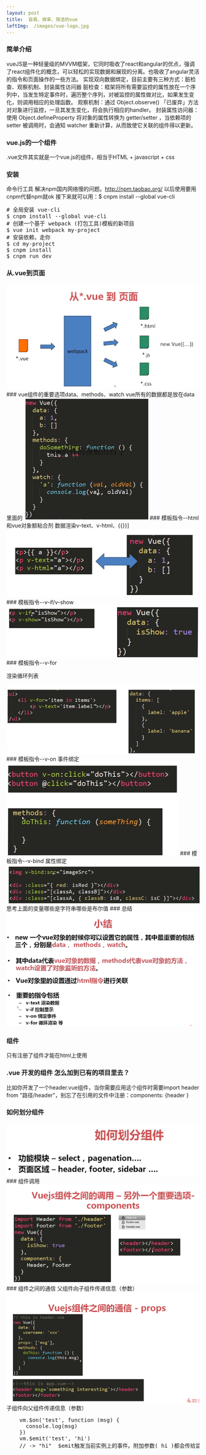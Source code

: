 ```yaml
---
layout: post
title:  容易、效率、简洁的vue
leftImg:  /images/vue-logo.jpg
---
```

<style>
    img{
        max-width: 100%;
    }
</style>
###  简单介绍
vueJS是一种轻量级的MVVM框架，它同时吸收了react和angular的优点，强调了react组件化的概念，可以轻松的实现数据和展现的分离。也吸收了angular灵活的指令和页面操作的一些方法。
实现双向数据绑定，目前主要有三种方式：脏检查、观察机制、封装属性访问器
脏检查：框架将所有需要监控的属性放在一个序列中，当发生特定事件时，遍历整个序列，对被监控的属性做对比，如果发生变化，则调用相应的处理函数。
观察机制：通过 Object.observe() 「已废弃」方法对对象进行监控，一旦其发生变化，将会执行相应的handler。
封装属性访问器：使用 Object.defineProperty 将对象的属性转换为 getter/setter ，当依赖项的 setter 被调用时，会通知 watcher 重新计算，从而致使它关联的组件得以更新。
### vue.js的一个组件
.vue文件其实就是一个vue.js的组件，相当于HTML + javascript + css
### 安装
命令行工具
解决npm国内网络慢的问题。http://npm.taobao.org/  以后使用要用cnpm代替npm就ok
接下来就可以用：$ cnpm install --global vue-cli
<pre>
# 全局安装 vue-cli
$ cnpm install --global vue-cli
# 创建一个基于 webpack (打包工具)模板的新项目
$ vue init webpack my-project
# 安装依赖，走你
$ cd my-project
$ cnpm install
$ cnpm run dev
</pre>
### 从.vue到页面

<img src="../images/.vue.png" alt="" />
### vue组件的重要选项data、methods、watch
vue所有的数据都是放在data里面的

<img src="../images/data.png" alt="" />
### 模板指令--html和vue对象额粘合剂
数据渲染v-text、v-html、{{}}]

<img src="../images/html-vue.png" alt="" />
### 模板指令--v-if/v-show

<img src="../images/vi-v-show.png" alt="" />
### 模板指令--v-for

渲染循环列表

<img src="../images/v-for.png" alt="" />
### 模板指令--v-on
事件绑定

<img src="../images/for-on.png" alt="" />
### 模板指令--v-bind
属性绑定

<img src="../images/bind.png" alt="" />
思考上面的变量哪些是字符串哪些是布尔值
### 总结

<img src="../images/1-zj.png" alt="" />

### 组件
只有注册了组件才能在html上使用
### .vue 开发的组件 怎么加到已有的项目里去？
比如你开发了一个header.vue组件，当你需要应用这个组件时需要import header from "路径/header"，别忘了在引用的文件中注册：components: {header }

### 如何划分组件

<img src="../images/zujian.png" alt="" />
### 组件调用

<img src="../images/diaoyong.png" alt="" />
### 组件之间的通信
父组件向子组件传递信息（参数）

<img src="../images/tongxin.png" alt="" />
子组件向父组件传递信息（参数）
<pre>
    vm.$on('test', function (msg) {
      console.log(msg)
    })
    vm.$emit('test', 'hi')
    // -> "hi"  $emit触发当前实例上的事件。附加参数( hi )都会传给监听器回调。
</pre>






